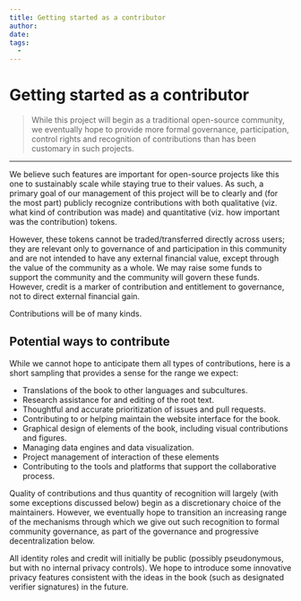 ```yaml
---
title: Getting started as a contributor
author:
date: 
tags:
  - 
---
```


# Getting started as a contributor

> While this project will begin as a traditional open-source community, we eventually hope to provide more formal governance, participation, control rights and recognition of contributions than has been customary in such projects.  

---

We believe such features are important for open-source projects like this one to sustainably scale while staying true to their values. As such, a primary goal of our management of this project will be to clearly and (for the most part) publicly recognize contributions with both qualitative (viz. what kind of contribution was made) and quantitative (viz. how important was the contribution) tokens. 

However, these tokens cannot be traded/transferred directly across users; they are relevant only to governance of and participation in this community and are not intended to have any external financial value, except through the value of the community as a whole.  We may raise some funds to support the community and the community will govern these funds.  However, credit is a marker of contribution and entitlement to governance, not to direct external financial gain.

Contributions will be of many kinds.  

## Potential ways to contribute

While we cannot hope to anticipate them all types of contributions, here is a short sampling that provides a sense for the range we expect:

* Translations of the book to other languages and subcultures.
* Research assistance for and editing of the root text.
* Thoughtful and accurate prioritization of issues and pull requests.
* Contributing to or helping maintain the website interface for the book.
* Graphical design of elements of the book, including visual contributions and figures.
* Managing data engines and data visualization.
* Project management of interaction of these elements
* Contributing to the tools and platforms that support the collaborative process.

Quality of contributions and thus quantity of recognition will largely (with some exceptions discussed below) begin as a discretionary choice of the maintainers.  However, we eventually hope to transition an increasing range of the mechanisms through which we give out such recognition to formal community governance, as part of the governance and progressive decentralization below.

All identity roles and credit will initially be public (possibly pseudonymous, but with no internal privacy controls).  We hope to introduce some innovative privacy features consistent with the ideas in the book (such as designated verifier signatures) in the future.